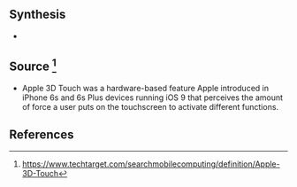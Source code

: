 ## Synthesis
- 
## Source [^1]
- Apple 3D Touch was a hardware-based feature Apple introduced in iPhone 6s and 6s Plus devices running iOS 9 that perceives the amount of force a user puts on the touchscreen to activate different functions.
## References

[^1]: https://www.techtarget.com/searchmobilecomputing/definition/Apple-3D-Touch